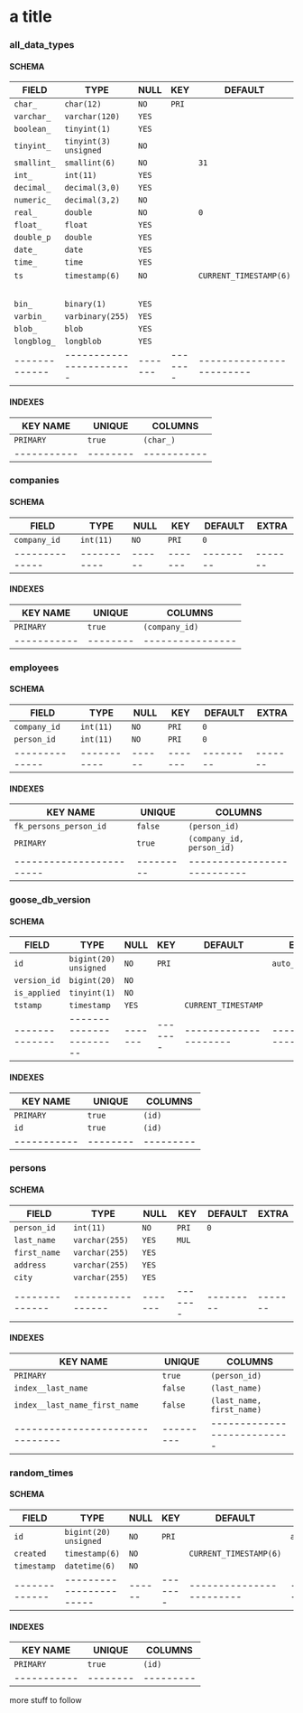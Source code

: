 # a title

<!-- sql-gen-doc BEGIN -->
### all_data_types
#### SCHEMA
|    FIELD    |         TYPE          | NULL  |  KEY  |        DEFAULT         |             EXTRA              |
|-------------|-----------------------|-------|-------|------------------------|--------------------------------|
| `char_`     | `char(12)`            | `NO`  | `PRI` |                        |                                |
| `varchar_`  | `varchar(120)`        | `YES` |       |                        |                                |
| `boolean_`  | `tinyint(1)`          | `YES` |       |                        |                                |
| `tinyint_`  | `tinyint(3) unsigned` | `NO`  |       |                        |                                |
| `smallint_` | `smallint(6)`         | `NO`  |       | `31`                   |                                |
| `int_`      | `int(11)`             | `YES` |       |                        |                                |
| `decimal_`  | `decimal(3,0)`        | `YES` |       |                        |                                |
| `numeric_`  | `decimal(3,2)`        | `NO`  |       |                        |                                |
| `real_`     | `double`              | `NO`  |       | `0`                    |                                |
| `float_`    | `float`               | `YES` |       |                        |                                |
| `double_p`  | `double`              | `YES` |       |                        |                                |
| `date_`     | `date`                | `YES` |       |                        |                                |
| `time_`     | `time`                | `YES` |       |                        |                                |
| `ts`        | `timestamp(6)`        | `NO`  |       | `CURRENT_TIMESTAMP(6)` | `on update                     |
|             |                       |       |       |                        | CURRENT_TIMESTAMP(6)`          |
| `bin_`      | `binary(1)`           | `YES` |       |                        |                                |
| `varbin_`   | `varbinary(255)`      | `YES` |       |                        |                                |
| `blob_`     | `blob`                | `YES` |       |                        |                                |
| `longblog_` | `longblob`            | `YES` |       |                        |                                |
|-------------|-----------------------|-------|-------|------------------------|--------------------------------|
#### INDEXES
| KEY NAME  | UNIQUE |  COLUMNS  |
|-----------|--------|-----------|
| `PRIMARY` | `true` | `(char_)` |
|-----------|--------|-----------|

### companies
#### SCHEMA
|    FIELD     |   TYPE    | NULL |  KEY  | DEFAULT | EXTRA |
|--------------|-----------|------|-------|---------|-------|
| `company_id` | `int(11)` | `NO` | `PRI` | `0`     |       |
|--------------|-----------|------|-------|---------|-------|
#### INDEXES
| KEY NAME  | UNIQUE |    COLUMNS     |
|-----------|--------|----------------|
| `PRIMARY` | `true` | `(company_id)` |
|-----------|--------|----------------|

### employees
#### SCHEMA
|    FIELD     |   TYPE    | NULL |  KEY  | DEFAULT | EXTRA |
|--------------|-----------|------|-------|---------|-------|
| `company_id` | `int(11)` | `NO` | `PRI` | `0`     |       |
| `person_id`  | `int(11)` | `NO` | `PRI` | `0`     |       |
|--------------|-----------|------|-------|---------|-------|
#### INDEXES
|        KEY NAME        | UNIQUE  |          COLUMNS          |
|------------------------|---------|---------------------------|
| `fk_persons_person_id` | `false` | `(person_id)`             |
| `PRIMARY`              | `true`  | `(company_id, person_id)` |
|------------------------|---------|---------------------------|

### goose_db_version
#### SCHEMA
|    FIELD     |         TYPE          | NULL  |  KEY  |       DEFAULT       |      EXTRA       |
|--------------|-----------------------|-------|-------|---------------------|------------------|
| `id`         | `bigint(20) unsigned` | `NO`  | `PRI` |                     | `auto_increment` |
| `version_id` | `bigint(20)`          | `NO`  |       |                     |                  |
| `is_applied` | `tinyint(1)`          | `NO`  |       |                     |                  |
| `tstamp`     | `timestamp`           | `YES` |       | `CURRENT_TIMESTAMP` |                  |
|--------------|-----------------------|-------|-------|---------------------|------------------|
#### INDEXES
| KEY NAME  | UNIQUE | COLUMNS |
|-----------|--------|---------|
| `PRIMARY` | `true` | `(id)`  |
| `id`      | `true` | `(id)`  |
|-----------|--------|---------|

### persons
#### SCHEMA
|    FIELD     |      TYPE      | NULL  |  KEY  | DEFAULT | EXTRA |
|--------------|----------------|-------|-------|---------|-------|
| `person_id`  | `int(11)`      | `NO`  | `PRI` | `0`     |       |
| `last_name`  | `varchar(255)` | `YES` | `MUL` |         |       |
| `first_name` | `varchar(255)` | `YES` |       |         |       |
| `address`    | `varchar(255)` | `YES` |       |         |       |
| `city`       | `varchar(255)` | `YES` |       |         |       |
|--------------|----------------|-------|-------|---------|-------|
#### INDEXES
|           KEY NAME            | UNIQUE  |          COLUMNS          |
|-------------------------------|---------|---------------------------|
| `PRIMARY`                     | `true`  | `(person_id)`             |
| `index__last_name`            | `false` | `(last_name)`             |
| `index__last_name_first_name` | `false` | `(last_name, first_name)` |
|-------------------------------|---------|---------------------------|

### random_times
#### SCHEMA
|    FIELD    |         TYPE          | NULL |  KEY  |        DEFAULT         |      EXTRA       |
|-------------|-----------------------|------|-------|------------------------|------------------|
| `id`        | `bigint(20) unsigned` | `NO` | `PRI` |                        | `auto_increment` |
| `created`   | `timestamp(6)`        | `NO` |       | `CURRENT_TIMESTAMP(6)` |                  |
| `timestamp` | `datetime(6)`         | `NO` |       |                        |                  |
|-------------|-----------------------|------|-------|------------------------|------------------|
#### INDEXES
| KEY NAME  | UNIQUE | COLUMNS |
|-----------|--------|---------|
| `PRIMARY` | `true` | `(id)`  |
|-----------|--------|---------|
<!-- sql-gen-doc END -->

more stuff to follow
